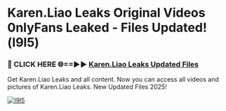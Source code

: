 # Karen.Liao Leaks Original Videos 0nlyFans Leaked - Files Updated! (l9l5)

<h3>🔴 CLICK HERE 🌐==►► <a href="https://tinyurl.com/ehrbuxhb" rel="nofollow">Karen.Liao Leaks Updated Files</a></h3>

Get Karen.Liao Leaks and all content. Now you can access all videos and pictures of Karen.Liao Leaks. New Updated Files 2025!

[![l9l5](https://i.imgur.com/lVYEuWS.gif)](https://tinyurl.com/ehrbuxhb)
